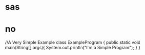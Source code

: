 # sas
# no
//A Very Simple Example
class ExampleProgram {
  public static void main(String[] args){
    System.out.println("I'm a Simple Program");
  }
}
